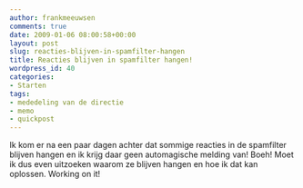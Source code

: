 ```yaml
---
author: frankmeeuwsen
comments: true
date: 2009-01-06 08:00:58+00:00
layout: post
slug: reacties-blijven-in-spamfilter-hangen
title: Reacties blijven in spamfilter hangen!
wordpress_id: 40
categories:
- Starten
tags:
- mededeling van de directie
- memo
- quickpost
---
```


Ik kom er na een paar dagen achter dat sommige reacties in de spamfilter blijven hangen en ik krijg daar geen automagische melding van! Boeh! Moet ik dus even uitzoeken waarom ze blijven hangen en hoe ik dat kan oplossen. Working on it!
